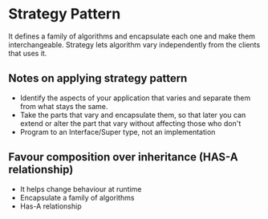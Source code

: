# Strategy Pattern

It defines a family of algorithms and encapsulate each one and make them interchangeable.
Strategy lets algorithm vary independently from the clients that uses it.

## Notes on applying strategy pattern

* Identify the aspects of your application that varies and separate them from what stays the same.
* Take the parts that vary and encapsulate them, so that later you can extend or alter the part that vary without affecting those who don't
* Program to an Interface/Super type, not an implementation


## Favour composition over inheritance (HAS-A relationship)
* It helps change behaviour at runtime
* Encapsulate a family of algorithms
* Has-A relationship 
